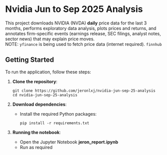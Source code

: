 # Nvidia Jun to Sep 2025 Analysis

This project downloads NVIDIA (NVDA) **daily** price data for the last 3 months, performs exploratory data analysis, plots prices and returns, and annotates firm-specific events (earnings release, SEC filings, analyst notes, sector news) that may explain price moves.  
NOTE: `yfinance` is being used to fetch price data (internet required). `finnhub` 

## Getting Started

To run the application, follow these steps:

1. **Clone the repository**:
   ```
   git clone https://github.com/jeronlxj/nvidia-jun-sep-25-analysis
   cd nvidia-jun-sep-25-analysis
   ```

2. **Download dependencies**:
   - Install the required Python packages:
     ```
     pip install -r requirements.txt
     ```

3. **Running the notebook**:
   - Open the Jupyter Notebook **jeron_report.ipynb**
   - Run as required